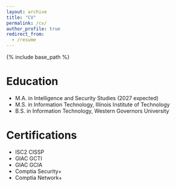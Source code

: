 ```yaml
---
layout: archive
title: "CV"
permalink: /cv/
author_profile: true
redirect_from:
  - /resume
---
```


{% include base_path %}

Education
======
* M.A. in Intelligence and Security Studies (2027 expected)
* M.S. in Information Technology, Illinois Institute of Technology
* B.S. in Information Technology, Western Governors University

Certifications
======
* ISC2 CISSP
* GIAC GCTI
* GIAC GCIA
* Comptia Security+
* Comptia Network+